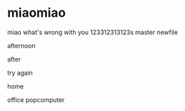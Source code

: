 # miaomiao
miao
what's wrong with you
123312313123s
master
newfile

afternoon


after


try again



home


office popcomputer